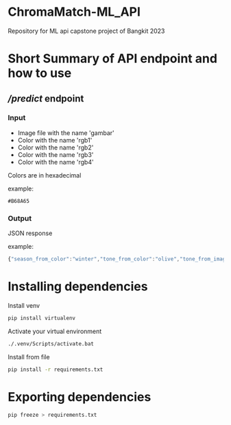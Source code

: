 # ChromaMatch-ML_API
Repository for ML api capstone project of Bangkit 2023

# Short Summary of API endpoint and how to use


## */predict* endpoint

### Input

- Image file with the name 'gambar'
- Color with the name 'rgb1'
- Color with the name 'rgb2'
- Color with the name 'rgb3'
- Color with the name 'rgb4'

Colors are in hexadecimal

example:

```
#B68A65
```

### Output

JSON response

example:
```javascript
{"season_from_color":"winter","tone_from_color":"olive","tone_from_image":"Olive"}
```

# Installing dependencies

Install venv

```bash
pip install virtualenv
```

Activate your virtual environment

```bash
./.venv/Scripts/activate.bat
```

Install from file

```bash
pip install -r requirements.txt
```

# Exporting dependencies

```bash
pip freeze > requirements.txt
```
